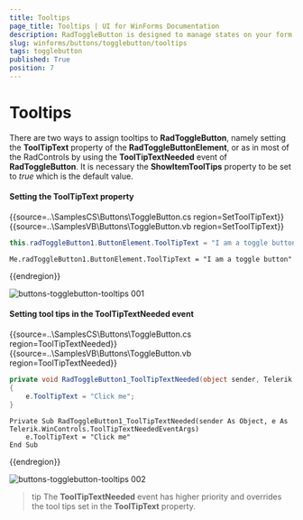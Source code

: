 ```yaml
---
title: Tooltips
page_title: Tooltips | UI for WinForms Documentation
description: RadToggleButton is designed to manage states on your form. It shares many features with the RadCheckBox, but provides a different visual effect than the standard check mark. 
slug: winforms/buttons/togglebutton/tooltips
tags: togglebutton
published: True
position: 7
---
```


# Tooltips

There are two ways to assign tooltips to __RadToggleButton__, namely setting the __ToolTipText__ property of the __RadToggleButtonElement__, or as in most of the RadControls by using the __ToolTipTextNeeded__ event of __RadToggleButton__. It is necessary the __ShowItemToolTips__ property to be set to *true* which is the default value.

#### Setting the ToolTipText property

{{source=..\SamplesCS\Buttons\ToggleButton.cs region=SetToolTipText}} 
{{source=..\SamplesVB\Buttons\ToggleButton.vb region=SetToolTipText}}

````C#
this.radToggleButton1.ButtonElement.ToolTipText = "I am a toggle button";

````
````VB.NET
Me.radToggleButton1.ButtonElement.ToolTipText = "I am a toggle button"

````

{{endregion}} 

![buttons-togglebutton-tooltips 001](images/buttons-togglebutton-tooltips001.png)

#### Setting tool tips in the ToolTipTextNeeded event

{{source=..\SamplesCS\Buttons\ToggleButton.cs region=ToolTipTextNeeded}} 
{{source=..\SamplesVB\Buttons\ToggleButton.vb region=ToolTipTextNeeded}}

````C#
private void RadToggleButton1_ToolTipTextNeeded(object sender, Telerik.WinControls.ToolTipTextNeededEventArgs e)
{
    e.ToolTipText = "Click me";
}

````
````VB.NET
Private Sub RadToggleButton1_ToolTipTextNeeded(sender As Object, e As Telerik.WinControls.ToolTipTextNeededEventArgs)
    e.ToolTipText = "Click me"
End Sub

````

{{endregion}} 

![buttons-togglebutton-tooltips 002](images/buttons-togglebutton-tooltips002.png)

>tip The __ToolTipTextNeeded__ event has higher priority and overrides the tool tips set in  the __ToolTipText__ property.

 